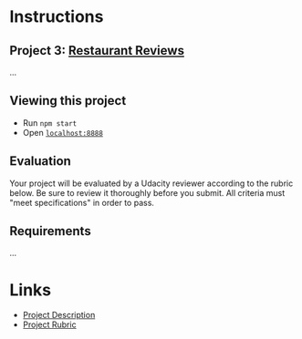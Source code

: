 # Instructions

## Project 3: [Restaurant Reviews](https://classroom.udacity.com/nanodegrees/nd802/syllabus?activePartKey=8021345404)

...

## Viewing this project

* Run `npm start`
* Open [`localhost:8888`](http://localhost:8888/)


## Evaluation

Your project will be evaluated by a Udacity reviewer according to the
rubric below. Be sure to review it thoroughly before you submit. All
criteria must "meet specifications" in order to pass.


## Requirements

...


# Links

* [Project Description](https://classroom.udacity.com/nanodegrees/nd802/parts/8021345404/modules/551248015075460/lessons/5512480150239847/concepts/58279990400923)
* [Project Rubric](https://review.udacity.com/#!/rubrics/117/view)
